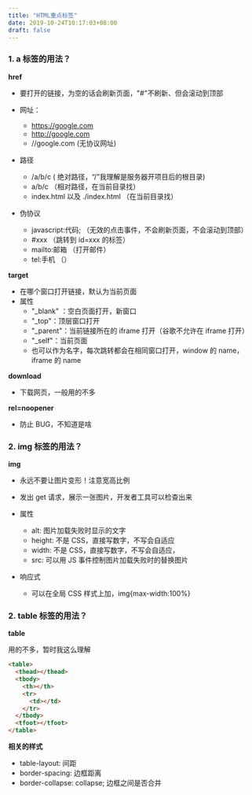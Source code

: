 ```yaml
---
title: "HTML重点标签"
date: 2019-10-24T10:17:03+08:00
draft: false
---
```


### 1. a 标签的用法？

**href**

- 要打开的链接，为空的话会刷新页面，"#"不刷新、但会滚动到顶部
- 网址：

  - https://google.com
  - http://google.com
  - //google.com (无协议网址)

- 路径

  - /a/b/c ( 绝对路径，“/”我理解是服务器开项目后的根目录)
  - a/b/c （相对路径，在当前目录找）
  - index.html 以及 ./index.html （在当前目录找）

- 伪协议
  - javascript:代码; （无效的点击事件，不会刷新页面，不会滚动到顶部）
  - #xxx （跳转到 id=xxx 的标签）
  - mailto:邮箱 （打开邮件）
  - tel:手机 （）

**target**

- 在哪个窗口打开链接，默认为当前页面
- 属性
  - "\_blank" ：空白页面打开，新窗口
  - "\_top"：顶层窗口打开
  - "\_parent"：当前链接所在的 iframe 打开（谷歌不允许在 iframe 打开）
  - "\_self"：当前页面
  - 也可以作为名字，每次跳转都会在相同窗口打开，window 的 name，iframe 的 name

**download**

- 下载网页，一般用的不多

**rel=noopener**

- 防止 BUG，不知道是啥

### 2. img 标签的用法？

**img**

- 永远不要让图片变形！注意宽高比例
- 发出 get 请求，展示一张图片，开发者工具可以检查出来
- 属性

  - alt: 图片加载失败时显示的文字
  - height: 不是 CSS，直接写数字，不写会自适应
  - width: 不是 CSS，直接写数字，不写会自适应，
  - src: 可以用 JS 事件控制图片加载失败时的替换图片

- 响应式
  - 可以在全局 CSS 样式上加，img{max-width:100%}

### 2. table 标签的用法？

**table**

用的不多，暂时我这么理解

```html
<table>
  <thead></thead>
  <tbody>
    <th></th>
    <tr>
      <td></td>
    </tr>
  </tbody>
  <tfoot></tfoot>
</table>
```

**相关的样式**

- table-layout: 间距
- border-spacing: 边框距离
- border-collapse: collapse; 边框之间是否合并
